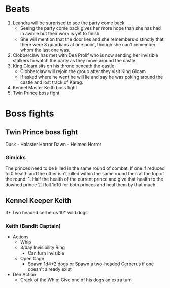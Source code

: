 # Beats
1. Leandra will be surprised to see the party come back
    - Seeing the party come back gives her more hope than she has had in awhile but their work is yet to finish.
    - She will mention that the door lies and she remembers distinctly that there were 8 guardians at one point, though she can't remember whom the last one was.
2. Clobberclaw has met with Dea Prolif who is now sending her invisible stalkers to watch the party as they move around the castle
3. King Gloam sits on his throne beneath the castle
    - Clobberclaw will rejoin the group after they visit King Gloam
    - If asked where he went he will lie and say he was poking around the castle and lost track of Karag.
4. Kennel Master Keith boss fight
5. Twin Prince boss fight


# Boss fights
## Twin Prince boss fight
Dusk - Halaster Horror
Dawn - Helmed Horror

### Gimicks
The princes need to be killed in the same round of combat. If one if reduced to 0 health and the other isn't killed within the same round then at the top of the round:
    1. Half the health of the current prince and give that health to the downed prince
    2. Roll 1d10 for both princes and heal them by that much



## Kennel Keeper Keith
3* Two headed cerberus
10* wild dogs

### Keith (Bandit Captain)
- Actions
    - Whip
    - 3/day Invisibility Ring
        - Can turn invisible
    - Open Cage
        - Spawn 1d4+2 dogs or Spawn a two-headed Cerberus if one doesn't already exist
- Den Action
    - Crack of the Whip: Give one of his dogs an extra turn